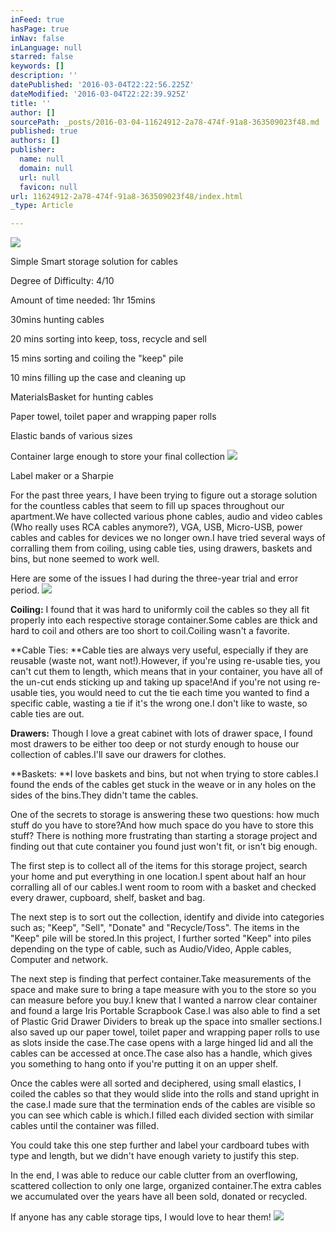 ```yaml
---
inFeed: true
hasPage: true
inNav: false
inLanguage: null
starred: false
keywords: []
description: ''
datePublished: '2016-03-04T22:22:56.225Z'
dateModified: '2016-03-04T22:22:39.925Z'
title: ''
author: []
sourcePath: _posts/2016-03-04-11624912-2a78-474f-91a8-363509023f48.md
published: true
authors: []
publisher:
  name: null
  domain: null
  url: null
  favicon: null
url: 11624912-2a78-474f-91a8-363509023f48/index.html
_type: Article

---
```

![](https://the-grid-user-content.s3-us-west-2.amazonaws.com/90d41861-cb29-4714-b41e-e800662970f3.jpg)

Simple Smart storage solution for cables

Degree of Difficulty: 4/10

Amount of time needed: 1hr 15mins

30mins
hunting cables

20
mins sorting into keep, toss, recycle and sell

15
mins sorting and coiling the "keep" pile

10
mins filling up the case and cleaning up

MaterialsBasket
for hunting cables

Paper towel,
toilet paper and wrapping paper rolls

Elastic bands
of various sizes

Container
large enough to store your final collection
![](https://the-grid-user-content.s3-us-west-2.amazonaws.com/bbf11917-64e3-45ac-acbf-dea48271945a.jpg)

Label
maker or a Sharpie

For the past three years, I have been trying to figure out a
storage solution for the countless cables that seem to fill up spaces
throughout our apartment.We have collected
various phone cables, audio and video cables (Who really uses RCA cables
anymore?), VGA, USB, Micro-USB, power cables and cables for devices we no
longer own.I have tried several ways of
corralling them from coiling, using cable ties, using drawers, baskets and
bins, but none seemed to work well. 

Here are some of the issues I had during the three-year trial
and error period.
![](https://the-grid-user-content.s3-us-west-2.amazonaws.com/08e98bbe-b2fb-468b-8c93-b1275e3ec51a.jpg)

**Coiling:** I found
that it was hard to uniformly coil the cables so they all fit properly into
each respective storage container.Some
cables are thick and hard to coil and others are too short to coil.Coiling wasn't a favorite.

**Cable Ties: **Cable
ties are always very useful, especially if they are reusable (waste not, want
not!).However, if you're using
re-usable ties, you can't cut them to length, which means that in your
container, you have all of the un-cut ends sticking up and taking up
space!And if you're not using re-usable
ties, you would need to cut the tie each time you wanted to find a specific
cable, wasting a tie if it's the wrong one.I don't like to waste, so cable ties are out.

**Drawers:** Though I
love a great cabinet with lots of drawer space, I found most drawers to be
either too deep or not sturdy enough to house our collection of cables.I'll save our drawers for clothes.

**Baskets: **I love
baskets and bins, but not when trying to store cables.I found the ends of the cables get stuck in
the weave or in any holes on the sides of the bins.They didn't tame the cables.

One of the secrets to storage is answering these two
questions: how much stuff do you have to store?And how much space do you have to store this stuff? There is nothing more frustrating than
starting a storage project and finding out that cute container you found just
won't fit, or isn't big enough.

The first step is to collect all of the items for this
storage project, search your home and put everything in one location.I spent about half an hour corralling all of
our cables.I went room to room with a
basket and checked every drawer, cupboard, shelf, basket and bag.

The next step is to sort out the collection, identify and divide
into categories such as; "Keep", "Sell", "Donate" and "Recycle/Toss". The items in the "Keep" pile will be
stored.In this project, I further
sorted "Keep" into piles depending on the type of cable, such as Audio/Video, Apple
cables, Computer and network.

The next step is finding that perfect container.Take measurements of the space and make sure
to bring a tape measure with you to the store so you can measure before you
buy.I knew that I wanted a narrow clear
container and found a large Iris Portable Scrapbook Case.I was also able to find a set of Plastic Grid
Drawer Dividers to break up the space into smaller sections.I also saved up our paper towel, toilet paper
and wrapping paper rolls to use as slots inside the case.The case opens with a large hinged lid and
all the cables can be accessed at once.The case also has a handle, which gives you something to hang onto if
you're putting it on an upper shelf.

Once the cables were all sorted and deciphered, using small
elastics, I coiled the cables so that they would slide into the rolls and stand
upright in the case.I made sure that
the termination ends of the cables are visible so you can see which cable is
which.I filled each divided section
with similar cables until the container was filled.

You could take this one step further and label your
cardboard tubes with type and length, but we didn't have enough variety to
justify this step.

In the end, I was able to reduce our cable clutter from an
overflowing, scattered collection to only one large, organized container.The extra cables we accumulated over the
years have all been sold, donated or recycled.

If anyone has any cable storage tips, I would love to hear
them! ![](https://the-grid-user-content.s3-us-west-2.amazonaws.com/bc3d97a7-ab7b-49c8-9a78-453fab121274.jpg)